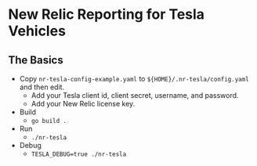 # New Relic Reporting for Tesla Vehicles

## The Basics

* Copy `nr-tesla-config-example.yaml` to `${HOME}/.nr-tesla/config.yaml` and then edit.
  * Add your Tesla client id, client secret, username, and password.
  * Add your New Relic license key.
* Build
  * `go build .`
* Run
  * `./nr-tesla`
* Debug
  * `TESLA_DEBUG=true ./nr-tesla`


